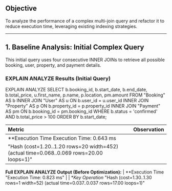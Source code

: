 ## Objective
To analyze the performance of a complex multi-join query and refactor it to reduce execution time, leveraging existing indexing strategies.

---

## 1. Baseline Analysis: Initial Complex Query

This initial query uses four consecutive INNER JOINs to retrieve all possible booking, user, property, and payment details.

### EXPLAIN ANALYZE Results (Initial Query)
EXPLAIN ANALYZE 
SELECT 
    b.booking_id, b.start_date, b.end_date, b.total_price, 
    u.first_name, p.name, p.location, pm.amount 
FROM "Booking" AS b 
INNER JOIN "User" AS u ON b.user_id = u.user_id 
INNER JOIN "Property" AS p ON b.property_id = p.property_id 
INNER JOIN "Payment" AS pm ON b.booking_id = pm.booking_id 
WHERE b.status = 'confirmed' 
    AND b.total_price > 100 
ORDER BY b.start_date;


| Metric | Observation |
| :--- | :--- |
| **Execution Time Execution Time: 0.643 ms
|"Hash  (cost=1.20..1.20 rows=20 width=452) (actual time=0.068..0.069 rows=20.00 loops=1)"

**Full EXPLAIN ANALYZE Output (Before Optimization):**
| **Execution Time "Execution Time: 0.823 ms" |
| **Key Operation* "Hash  (cost=1.30..1.30 rows=1 width=52) (actual time=0.037..0.037 rows=17.00 loops=1)"